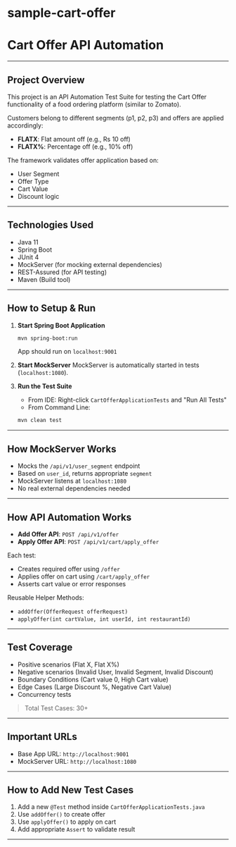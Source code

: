# sample-cart-offer

# Cart Offer API Automation

---

## Project Overview
This project is an API Automation Test Suite for testing the Cart Offer functionality of a food ordering platform (similar to Zomato).

Customers belong to different segments (p1, p2, p3) and offers are applied accordingly:
- **FLATX**: Flat amount off (e.g., Rs 10 off)
- **FLATX%**: Percentage off (e.g., 10% off)

The framework validates offer application based on:
- User Segment
- Offer Type
- Cart Value
- Discount logic

---

## Technologies Used
- Java 11
- Spring Boot
- JUnit 4
- MockServer (for mocking external dependencies)
- REST-Assured (for API testing)
- Maven (Build tool)

---

## How to Setup & Run

1. **Start Spring Boot Application**
   ```bash
   mvn spring-boot:run
   ```
   App should run on `localhost:9001`

2. **Start MockServer**
   MockServer is automatically started in tests (`localhost:1080`).

3. **Run the Test Suite**
   - From IDE: Right-click `CartOfferApplicationTests` and "Run All Tests"
   - From Command Line:
   ```bash
   mvn clean test
   ```

---

## How MockServer Works
- Mocks the `/api/v1/user_segment` endpoint
- Based on `user_id`, returns appropriate `segment`
- MockServer listens at `localhost:1080`
- No real external dependencies needed

---

## How API Automation Works
- **Add Offer API**: `POST /api/v1/offer`
- **Apply Offer API**: `POST /api/v1/cart/apply_offer`

Each test:
- Creates required offer using `/offer`
- Applies offer on cart using `/cart/apply_offer`
- Asserts cart value or error responses

Reusable Helper Methods:
- `addOffer(OfferRequest offerRequest)`
- `applyOffer(int cartValue, int userId, int restaurantId)`

---

## Test Coverage
- Positive scenarios (Flat X, Flat X%)
- Negative scenarios (Invalid User, Invalid Segment, Invalid Discount)
- Boundary Conditions (Cart value 0, High Cart value)
- Edge Cases (Large Discount %, Negative Cart Value)
- Concurrency tests

> Total Test Cases: 30+

---

## Important URLs
- Base App URL: `http://localhost:9001`
- MockServer URL: `http://localhost:1080`

---

## How to Add New Test Cases
1. Add a new `@Test` method inside `CartOfferApplicationTests.java`
2. Use `addOffer()` to create offer
3. Use `applyOffer()` to apply on cart
4. Add appropriate `Assert` to validate result

---
